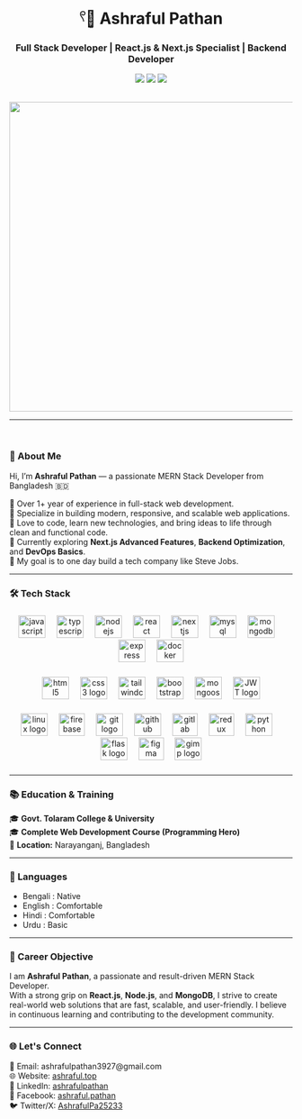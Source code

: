 <h1 align="center">𓍢🌷͙ Ashraful Pathan</h1>

<h3 align="center">Full Stack Developer | React.js & Next.js Specialist | Backend Developer</h3>

<p align="center">
  <a href="https://ashraful.top" target="_blank"><img src="https://img.shields.io/badge/Portfolio-Visit-0e76a8?style=for-the-badge&logo=google-chrome&logoColor=white" /></a>
  <a href="mailto:ashrafulpathan3927@gmail.com"><img src="https://img.shields.io/badge/Email-ashrafulpathan3927@gmail.com-D14836?style=for-the-badge&logo=gmail&logoColor=white" /></a>
  <a href="https://www.linkedin.com/in/ashrafulpathan" target="_blank"><img src="https://img.shields.io/badge/LinkedIn-Connect-blue?style=for-the-badge&logo=linkedin&logoColor=white" /></a>
</p>
<br/>

<img align="center" height="550" src="https://i.ibb.co.com/s9QDRB6W/Ashraful-Pathan.jpg" />

---

<br/>

### 👋 About Me

Hi, I’m **Ashraful Pathan** — a passionate MERN Stack Developer from Bangladesh 🇧🇩

🔹 Over 1+ year of experience in full-stack web development.  
🔹 Specialize in building modern, responsive, and scalable web applications.  
🔹 Love to code, learn new technologies, and bring ideas to life through clean and functional code.  
🔹 Currently exploring **Next.js Advanced Features**, **Backend Optimization**, and **DevOps Basics**.  
🔹 My goal is to one day build a tech company like Steve Jobs.

---

### 🛠️ Tech Stack

###

<div align="center">
  <img src="https://www.ashraful.top/_next/static/media/icons8-javascript.a41c1c8f.svg" height="40"  width="48" alt="javascript logo" />
  <img width="12" />
  <img src="https://www.ashraful.top/_next/static/media/icons8-typescript.b06e911a.svg" height="40"  width="48" alt="typescript logo"  />
  <img width="12" />
  <img src="https://www.ashraful.top/_next/static/media/icons8-node-js.ffe7c986.svg" height="40"  width="48" alt="nodejs logo"  />
  <img width="12" />
  <img src="https://www.ashraful.top/_next/static/media/react.3b0445a3.svg" height="40"  width="48" alt="react logo"  />
  <img width="12" />
  <img src="https://www.ashraful.top/_next/static/media/icons8-nextjs.6610a294.svg" height="40"  width="48" alt="nextjs logo"  />
  <img width="12" />
  <img src="https://www.ashraful.top/_next/static/media/icons8-mysql.cf327f62.svg" height="40"  width="48" alt="mysql logo"  />
  <img width="12" />
  <img src="https://www.ashraful.top/_next/static/media/mongodb.8dfec27f.svg" height="40" width="48" alt="mongodb logo"  />
  <img width="12" />
  <img src="https://www.ashraful.top/_next/static/media/express.580bcb82.svg" height="40"  width="48" alt="express logo"  />
  <img width="12" />
  <img src="https://www.ashraful.top/_next/static/media/icons8-docker.03e5898c.svg" height="40"  width="48" alt="docker logo"  />
</div>

###

<div align="center">
  <img src="https://cdn.jsdelivr.net/gh/devicons/devicon/icons/html5/html5-original.svg" height="40"  width="48" alt="html5 logo"  />
  <img width="12" />
  <img src="https://cdn.jsdelivr.net/gh/devicons/devicon/icons/css3/css3-original.svg" height="40"  width="48" alt="css3 logo"  />
  <img width="12" />
  <img src="https://www.ashraful.top/_next/static/media/icons8-tailwindcss.d62a0f47.svg" height="40"  width="48" alt="tailwindcss logo"  />
  <img width="12" />
  <img src="https://cdn.jsdelivr.net/gh/devicons/devicon/icons/bootstrap/bootstrap-original.svg" height="40"  width="48" alt="bootstrap logo"  />
  <img width="12" />
  <img src="https://www.ashraful.top/_next/static/media/mongoose.3d1fdc99.svg" height="40"  width="48" alt="mongoose logo"  />
  <img width="12" />
  <img src="https://www.ashraful.top/_next/static/media/icons8-jwt.47a54c01.svg" height="40"  width="48" alt="JWT logo"  />
</div>

###

<div align="center">
  <img src="https://cdn.jsdelivr.net/gh/devicons/devicon/icons/linux/linux-original.svg" height="40"  width="48" alt="linux logo"  />
  <img width="12" />
  <img src="https://cdn.jsdelivr.net/gh/devicons/devicon/icons/firebase/firebase-plain.svg" height="40"  width="46" alt="firebase logo"  />
  <img width="12" />
  <img src="https://cdn.jsdelivr.net/gh/devicons/devicon/icons/git/git-original.svg" height="40"  width="48" alt="git logo"  />
  <img width="12" />
  <img src="https://cdn.jsdelivr.net/gh/devicons/devicon/icons/github/github-original.svg" height="40"  width="48" alt="github logo"  />
  <img width="12" />
  <img src="https://cdn.jsdelivr.net/gh/devicons/devicon/icons/gitlab/gitlab-original.svg" height="40"  width="45" alt="gitlab logo"  />
  <img width="12" />
  <img src="https://cdn.jsdelivr.net/gh/devicons/devicon/icons/redux/redux-original.svg" height="40"  width="45" alt="redux logo"  />
  <img width="12" />
  <img src="https://cdn.jsdelivr.net/gh/devicons/devicon/icons/python/python-original.svg" height="40"  width="48" alt="python logo"  />
  <img width="12" />
  <img src="https://cdn.jsdelivr.net/gh/devicons/devicon/icons/flask/flask-original.svg" height="40"  width="48" alt="flask logo"  />
  <img width="12" />
  <img src="https://cdn.jsdelivr.net/gh/devicons/devicon/icons/figma/figma-original.svg" height="40"  width="45" alt="figma logo"  />
  <img width="12" />
  <img src="https://cdn.jsdelivr.net/gh/devicons/devicon/icons/gimp/gimp-original.svg" height="40"  width="48" alt="gimp logo"  />
</div>

###

---

### 📚 Education & Training

🎓 **Govt. Tolaram College & University**  
🎓 **Complete Web Development Course (Programming Hero)**  
📍 **Location:** Narayanganj, Bangladesh

---

### 💬 Languages

- Bengali : Native  
- English : Comfortable  
- Hindi : Comfortable  
- Urdu : Basic

---

### 🎯 Career Objective

I am **Ashraful Pathan**, a passionate and result-driven MERN Stack Developer.  
With a strong grip on **React.js**, **Node.js**, and **MongoDB**, I strive to create real-world web solutions that are fast, scalable, and user-friendly. I believe in continuous learning and contributing to the development community.

---

### 🌐 Let's Connect

<p align="left">
  📧 Email: ashrafulpathan3927@gmail.com  
  <br>🌐 Website: <a href="https://ashraful.top" target="_blank">ashraful.top</a>  
  <br>🔗 LinkedIn: <a href="https://www.linkedin.com/in/ashraful-hasan-safin/">ashrafulpathan</a>  
  <br>📘 Facebook: <a href="https://www.facebook.com/profile.php?id=100090953234693">ashraful.pathan</a>  
  <br>🐦 Twitter/X: <a href="https://x.com/AshrafulPa25233">AshrafulPa25233</a>  
</p>
